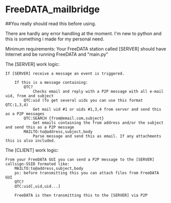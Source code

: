 # FreeDATA_mailbridge

##You really should read this before using.

There are hardly any error handling at the moment.
I'm new to python and this is something i made for my personal need.

Minimum requirements:
Your FreeDATA station called [SERVER] should have Internet and be running FreeDATA and "main.py"

The [SERVER] work logic:

    If [SERVER] receive a message an event is triggered.

        If this is a message containing:
            QTC?
                Checks email and reply with a P2P message with all e-mail uid, from and subject
            QTC:uid (To get several uids you can use this format  QTC:1,3,4)
                Get mail uid #1 or uids #1,3,4 from server and send this as a P2P messages
            QTC:SEARCH {from@email.com,subject}
                Get emails containing the from address and/or the subject and send this as a P2P message
            MAILTO:to@address,subject,body
                Parse message and send this as email. If any attachments this is also included.

The [CLIENT] work logic:

    From your FreeDATA GUI you can send a P2P message to the [SERVER] callsign-SSID formated like:
        MAILTO:to@address,subject,body
        ps: before transmitting this you can attach files from FreeDATA GUI
        QTC?
        QTC:uid[,uid,uid...]

        FreeDATA is then transmitting this to the [SERVER] via P2P
